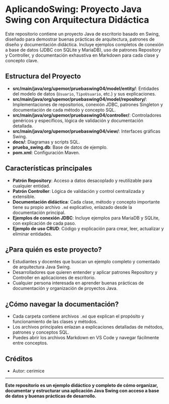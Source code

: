 # AplicandoSwing: Proyecto Java Swing con Arquitectura Didáctica

Este repositorio contiene un proyecto Java de escritorio basado en Swing, diseñado para demostrar buenas prácticas de arquitectura, patrones de diseño y documentación didáctica. Incluye ejemplos completos de conexión a base de datos (JDBC con SQLite y MariaDB), uso de patrones Repository y Controller, y documentación exhaustiva en Markdown para cada clase y concepto clave.

## Estructura del Proyecto

- **src/main/java/org/upemor/pruebaswing04/model/entity/**: Entidades del modelo de datos (`Usuario`, `TipoUsuario`, etc.) y sus explicaciones.
- **src/main/java/org/upemor/pruebaswing04/model/repository/**: Implementaciones de repositorios, conexión JDBC, patrones Singleton y documentación de cada método y concepto SQL.
- **src/main/java/org/upemor/pruebaswing04/controller/**: Controladores genéricos y específicos, lógica de validación y documentación detallada.
- **src/main/java/org/upemor/pruebaswing04/view/**: Interfaces gráficas Swing.
- **docs/**: Diagramas y scripts SQL.
- **prueba_swing.db**: Base de datos de ejemplo.
- **pom.xml**: Configuración Maven.

## Características principales

- **Patrón Repository**: Acceso a datos desacoplado y reutilizable para cualquier entidad.
- **Patrón Controller**: Lógica de validación y control centralizada y extensible.
- **Documentación didáctica**: Cada clase, método y concepto importante tiene su propio archivo `.md` explicativo, enlazado desde la documentación principal.
- **Ejemplos de conexión JDBC**: Incluye ejemplos para MariaDB y SQLite, con explicación de cada paso.
- **Ejemplo de uso CRUD**: Código y explicación para crear, leer, actualizar y eliminar entidades.

## ¿Para quién es este proyecto?
- Estudiantes y docentes que buscan un ejemplo completo y comentado de arquitectura Java Swing.
- Desarrolladores que quieren entender y aplicar patrones Repository y Controller en aplicaciones de escritorio.
- Cualquier persona interesada en aprender buenas prácticas de documentación y organización de proyectos Java.

## ¿Cómo navegar la documentación?
- Cada carpeta contiene archivos `.md` que explican el propósito y funcionamiento de las clases y métodos.
- Los archivos principales enlazan a explicaciones detalladas de métodos, patrones y conceptos SQL.
- Puedes abrir los archivos Markdown en VS Code y navegar fácilmente entre conceptos.

## Créditos
- Autor: cerimice

---

**Este repositorio es un ejemplo didáctico y completo de cómo organizar, documentar y estructurar una aplicación Java Swing con acceso a base de datos y buenas prácticas de desarrollo.**
